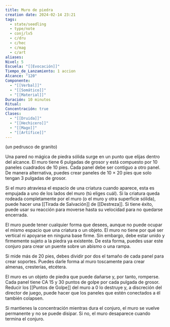 ```yaml
---
title: Muro de piedra
creation date: 2024-02-14 23:21
tags:
  - state/seedling
  - type/note
  - conj/lv5
  - c/dru
  - c/hec
  - c/mag
  - c/art
aliases: 
Nivel: 5
Escuela: "[[Evocación]]"
Tiempo_de_Lanzamiento: 1 accion
Alcance: "120"
Componente:
  - "[[Verbal]]"
  - "[[Somático]]"
  - "[[Material]]"
Duración: 10 minutos
Ritual: 
Concentración: true
Clases:
  - "[[Druida]]"
  - "[[Hechicero]]"
  - "[[Mago]]"
  - "[[Artífice]]"
---
```

(un pedrusco de granito)

Una pared no mágica de piedra sólida surge en un punto que elijas dentro del alcance. El muro tiene 6 pulgadas de grosor y está compuesto por 10 paneles cuadrados de 10 pies. Cada panel debe ser contiguo a otro panel. De manera alternativa, puedes crear paneles de 10 × 20 pies que solo tengan 3 pulgadas de grosor.

Si el muro atraviesa el espacio de una criatura cuando aparece, esta es empujada a uno de los lados del muro (tú eliges cuál). Si la criatura queda rodeada completamente por el muro (o el muro y otra superficie sólida), puede hacer una [[Tirada de Salvación]] de [[Destreza]]. Si tiene éxito, puede usar su reacción para moverse hasta su velocidad para no quedarse encerrada.

El muro puede tener cualquier forma que desees, aunque no puede ocupar el mismo espacio que una criatura o un objeto. El muro no tiene por qué ser vertical ni apoyarse en ninguna base firme. Sin embargo, debe estar unido y firmemente sujeto a la piedra ya existente. De esta forma, puedes usar este conjuro para crear un puente sobre un abismo o una rampa.

Si mide más de 20 pies, debes dividir por dos el tamaño de cada panel para crear soportes. Puedes darle forma al muro toscamente para crear almenas, cresterías, etcétera.

El muro es un objeto de piedra que puede dañarse y, por tanto, romperse. Cada panel tiene CA 15 y 30 puntos de golpe por cada pulgada de grosor. Reducir los [[Puntos de Golpe]] del muro a 0 lo destruye y, a discreción del director de juego, puede hacer que los paneles que estén conectados a él también colapsen.

Si mantienes la concentración mientras dura el conjuro, el muro se vuelve permanente y no se puede disipar. Si no, el muro desaparece cuando termina el conjuro.
